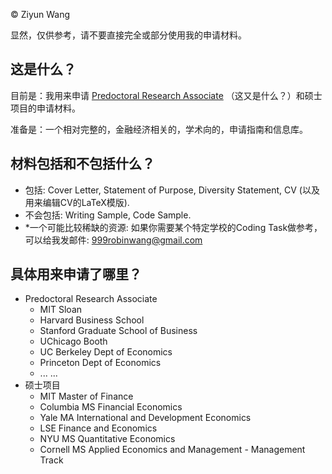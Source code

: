 
© Ziyun Wang

显然，仅供参考，请不要直接完全或部分使用我的申请材料。

## 这是什么？
目前是：我用来申请 [Predoctoral Research Associate](https://raguide.github.io) （这又是什么？）和硕士项目的申请材料。

准备是：一个相对完整的，金融经济相关的，学术向的，申请指南和信息库。

## 材料包括和不包括什么？

* 包括: Cover Letter, Statement of Purpose, Diversity Statement, CV (以及用来编辑CV的LaTeX模版).
* 不会包括: Writing Sample, Code Sample. 
* *一个可能比较稀缺的资源: 如果你需要某个特定学校的Coding Task做参考，可以给我发邮件: 999robinwang@gmail.com

## 具体用来申请了哪里？

* Predoctoral Research Associate
    * MIT Sloan
    * Harvard Business School
    * Stanford Graduate School of Business
    * UChicago Booth
    * UC Berkeley Dept of Economics
    * Princeton Dept of Economics
    * ... ...
* 硕士项目
    * MIT Master of Finance
    * Columbia MS Financial Economics
    * Yale MA International and Development Economics
    * LSE Finance and Economics
    * NYU MS Quantitative Economics
    * Cornell MS Applied Economics and Management - Management Track

